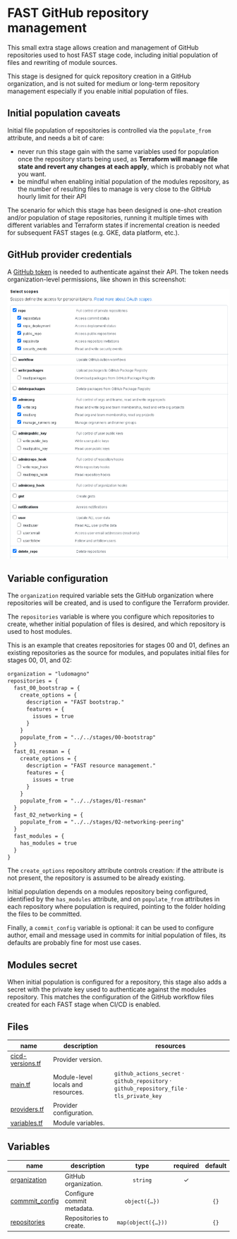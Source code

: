 # FAST GitHub repository management

This small extra stage allows creation and management of GitHub repositories used to host FAST stage code, including initial population of files and rewriting of module sources.

This stage is designed for quick repository creation in a GitHub organization, and is not suited for medium or long-term repository management especially if you enable initial population of files.

## Initial population caveats

Initial file population of repositories is controlled via the `populate_from` attribute, and needs a bit of care:

- never run this stage gain with the same variables used for population once the repository starts being used,  as **Terraform will manage file state and revert any changes at each apply**, which is probably not what you want.
- be mindful when enabling initial population of the modules repository, as the number of resulting files to manage is very close to the GitHub hourly limit for their API

The scenario for which this stage has been designed is one-shot creation and/or population of stage repositories, running it multiple times with different variables and Terraform states if incremental creation is needed for subsequent FAST stages (e.g. GKE, data platform, etc.).

## GitHub provider credentials

A [GitHub token](https://github.com/settings/tokens) is needed to authenticate against their API. The token needs organization-level permissions, like shown in this screenshot:

<p align="center">
  <img src="github_token.png" alt="GitHub token scopes.">
</p>

## Variable configuration

The `organization` required variable sets the GitHub organization where repositories will be created, and is used to configure the Terraform provider.

The `repositories` variable is where you configure which repositories to create, whether initial population of files is desired, and which repository is used to host modules.

This is an example that creates repositories for stages 00 and 01, defines an existing repositories as the source for modules, and populates initial files for stages 00, 01, and 02:

```hcl
organization = "ludomagno"
repositories = {
  fast_00_bootstrap = {
    create_options = {
      description = "FAST bootstrap."
      features = {
        issues = true
      }
    }
    populate_from = "../../stages/00-bootstrap"
  }
  fast_01_resman = {
    create_options = {
      description = "FAST resource management."
      features = {
        issues = true
      }
    }
    populate_from = "../../stages/01-resman"
  }
  fast_02_networking = {
    populate_from = "../../stages/02-networking-peering"
  }
  fast_modules = {
    has_modules = true
  }
}
```

The `create_options` repository attribute controls creation: if the attribute is not present, the repository is assumed to be already existing.

Initial population depends on a modules repository being configured, identified by the `has_modules` attribute, and on `populate_from` attributes in each repository where population is required, pointing to the folder holding the files to be committed.

Finally, a `commit_config` variable is optional: it can be used to configure author, email and message used in commits for initial population of files, its defaults are probably fine for most use cases.

## Modules secret

When initial population is configured for a repository, this stage also adds a secret with the private key used to authenticate against the modules repository. This matches the configuration of the GitHub workflow files created for each FAST stage when CI/CD is enabled.

<!-- TFDOC OPTS files:1 -->
<!-- BEGIN TFDOC -->

## Files

| name | description | resources |
|---|---|---|
| [cicd-versions.tf](./cicd-versions.tf) | Provider version. |  |
| [main.tf](./main.tf) | Module-level locals and resources. | <code>github_actions_secret</code> · <code>github_repository</code> · <code>github_repository_file</code> · <code>tls_private_key</code> |
| [providers.tf](./providers.tf) | Provider configuration. |  |
| [variables.tf](./variables.tf) | Module variables. |  |

## Variables

| name | description | type | required | default |
|---|---|:---:|:---:|:---:|
| [organization](variables.tf#L28) | GitHub organization. | <code>string</code> | ✓ |  |
| [commmit_config](variables.tf#L17) | Configure commit metadata. | <code title="object&#40;&#123;&#10;  author  &#61; optional&#40;string, &#34;FAST loader&#34;&#41;&#10;  email   &#61; optional&#40;string, &#34;fast-loader&#64;fast.gcp.tf&#34;&#41;&#10;  message &#61; optional&#40;string, &#34;FAST initial loading&#34;&#41;&#10;&#125;&#41;">object&#40;&#123;&#8230;&#125;&#41;</code> |  | <code>&#123;&#125;</code> |
| [repositories](variables.tf#L33) | Repositories to create. | <code title="map&#40;object&#40;&#123;&#10;  create_options &#61; optional&#40;object&#40;&#123;&#10;    allow &#61; optional&#40;object&#40;&#123;&#10;      auto_merge   &#61; optional&#40;bool&#41;&#10;      merge_commit &#61; optional&#40;bool&#41;&#10;      rebase_merge &#61; optional&#40;bool&#41;&#10;      squash_merge &#61; optional&#40;bool&#41;&#10;    &#125;&#41;&#41;&#10;    auto_init   &#61; optional&#40;bool&#41;&#10;    description &#61; optional&#40;string&#41;&#10;    features &#61; optional&#40;object&#40;&#123;&#10;      issues   &#61; optional&#40;bool&#41;&#10;      projects &#61; optional&#40;bool&#41;&#10;      wiki     &#61; optional&#40;bool&#41;&#10;    &#125;&#41;&#41;&#10;    templates &#61; optional&#40;object&#40;&#123;&#10;      gitignore &#61; optional&#40;string, &#34;Terraform&#34;&#41;&#10;      license   &#61; optional&#40;string&#41;&#10;      repository &#61; optional&#40;object&#40;&#123;&#10;        name  &#61; string&#10;        owner &#61; string&#10;      &#125;&#41;&#41;&#10;    &#125;&#41;, &#123;&#125;&#41;&#10;    visibility &#61; optional&#40;string, &#34;private&#34;&#41;&#10;  &#125;&#41;&#41;&#10;  has_modules   &#61; optional&#40;bool, false&#41;&#10;  populate_from &#61; optional&#40;string&#41;&#10;&#125;&#41;&#41;">map&#40;object&#40;&#123;&#8230;&#125;&#41;&#41;</code> |  | <code>&#123;&#125;</code> |

<!-- END TFDOC -->
